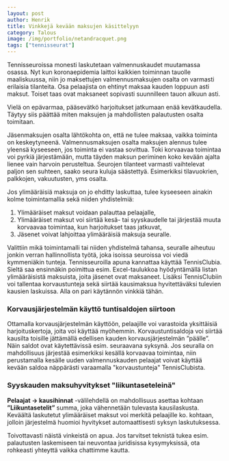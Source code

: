 ```yaml
---
layout: post
author: Henrik
title: Vinkkejä kevään maksujen käsittelyyn
category: Talous
image: /img/portfolio/netandracquet.png
tags: ["tennisseurat"]
---
```


Tennisseuroissa monesti laskutetaan valmennuskaudet muutamassa osassa. Nyt kun koronaepidemia laittoi kaikkien toiminnan tauolle maaliskuussa, niin jo maksettujen valmennusmaksujen osalta on varmasti erilaisia tilanteita. Osa pelaajista on ehtinyt maksaa kauden loppuun asti maksut. Toiset taas ovat maksaneet sopivasti suunnilleen tauon alkuun asti. 

Vielä on epävarmaa, pääsevätkö harjoitukset jatkumaan enää kevätkaudella. 
Täytyy siis päättää miten maksujen ja mahdollisten palautusten osalta toimitaan.

Jäsenmaksujen osalta lähtökohta on, että ne tulee maksaa, vaikka toiminta on keskeytyneenä. Valmennusmaksujen osalta maksujen alennus tulee yleensä kyseeseen, jos toiminta ei vastaa sovittua. Toki korvaavaa toimintaa voi pyrkiä järjestämään, mutta täyden maksun periminen koko kevään ajalta lienee vain harvoin perusteltua. Seurojen tilanteet varmasti vaihtelevat paljon sen suhteen, saako seura kuluja säästettyä. Esimerkiksi tilavuokrien, palkkojen, vakuutusten, yms osalta.

Jos ylimääräisiä maksuja on jo ehditty laskuttaa, tulee kyseeseen ainakin kolme toimintamallia sekä niiden yhdistelmiä:
1. Ylimääräiset maksut voidaan palauttaa pelaajalle,
2. Ylimääräiset maksut voi siirtää kesä- tai syyskaudelle tai järjestää muuta korvaavaa toimintaa, kun harjoitukset taas jatkuvat,
3. Jäsenet voivat lahjoittaa ylimääräisiä maksuja seuralle.

Valittiin mikä toimintamalli tai niiden yhdistelmä tahansa, seuralle aiheutuu jonkin verran hallinnollista työtä, joka isoissa seuroissa voi viedä kymmeniäkin tunteja. Tennisseuroilla apuna kannattaa käyttää TennisClubia. Sieltä saa ensinnäkin poimittua esim. Excel-taulukkoa hyödyntämällä listan ylimääräisistä maksuista, joita jäsenet ovat maksaneet. Lisäksi TennisClubiin voi tallentaa korvaustunteja sekä siirtää kausimaksua hyvitettäväksi tulevien kausien laskuissa. Alla on pari käytännön vinkkiä tähän.

### Korvausjärjestelmän käyttö tuntisaldojen siirtoon ###

Ottamalla korvausjärjestelmän käyttöön, pelaajille voi varastoida yksittäisiä harjoituskertoja, joita voi käyttää myöhemmin. Korvaustuntisaldoja voi siirtää kausilta toisille jättämällä edellisen kauden korvausjärjestelmän ”päälle”. Näin saldot ovat käytettävissä esim. seuraavana syksynä. Jos seuralla on mahdollisuus järjestää esimerkiksi kesällä korvaavaa toimintaa, niin perustamalla kesälle uuden valmennuskauden pelaajat voivat käyttää kevään saldoa näppärästi varaamalla "korvaustunteja" TennisClubista.

### Syyskauden maksuhyvitykset "liikuntaseteleinä" ###

**Pelaajat -> kausihinnat** -välilehdellä on mahdollisuus asettaa kohtaan __”Liikuntasetelit”__ summa, joka vähennetään tulevasta kausilaskusta. Keväältä laskutetut ylimääräiset maksut voi merkitä pelaajille ko. kohtaan, jolloin järjestelmä huomioi hyvitykset automaattisesti syksyn laskutuksessa.

Toivottavasti näistä vinkeistä on apua. Jos tarvitset teknistä tukea esim. palautusten laskemiseen tai neuvontaa juridisissa kysymyksissä, ota rohkeasti yhteyttä vaikka chattimme kautta.

